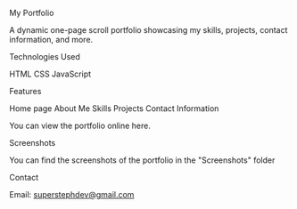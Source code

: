 My Portfolio

A dynamic one-page scroll portfolio showcasing my skills, projects, contact information, and more.

Technologies Used

HTML
CSS
JavaScript

Features

Home page
About Me
Skills
Projects
Contact Information


You can view the portfolio online here.

Screenshots

You can find the screenshots of the portfolio in the "Screenshots" folder

Contact

Email: superstephdev@gmail.com
